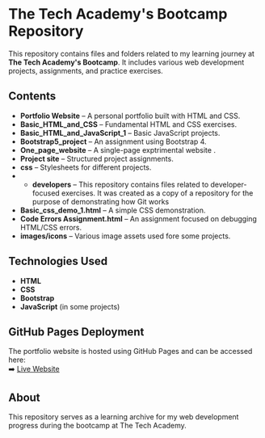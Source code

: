 # The Tech Academy's Bootcamp Repository

This repository contains files and folders related to my learning journey at **The Tech Academy's Bootcamp**. It includes various web development projects, assignments, and practice exercises.

## Contents
- **Portfolio Website** – A personal portfolio built with HTML and CSS.
- **Basic_HTML_and_CSS** – Fundamental HTML and CSS exercises.
- **Basic_HTML_and_JavaScript_1** – Basic JavaScript projects.
- **Bootstrap5_project** – An assignment using Bootstrap 4.
- **One_page_website** – A single-page exptrimental website .
- **Project site** – Structured project assignments.
- **css** – Stylesheets for different projects.
- - **developers** – This repository contains files related to developer-focused exercises. It was created as a copy of a repository for the purpose of demonstrating how Git works
- **Basic_css_demo_1.html** – A simple CSS demonstration.
- **Code Errors Assignment.html** – An assignment focused on debugging HTML/CSS errors.
- **images/icons** – Various image assets used fore some projects.

## Technologies Used
- **HTML**
- **CSS**
- **Bootstrap**
- **JavaScript** (in some projects)

## GitHub Pages Deployment
The portfolio website is hosted using GitHub Pages and can be accessed here:  
➡️ [Live Website](https://vaczlav.github.io/Vaczlavportfolioweb/)

## About
This repository serves as a learning archive for my web development progress during the bootcamp at The Tech Academy.


